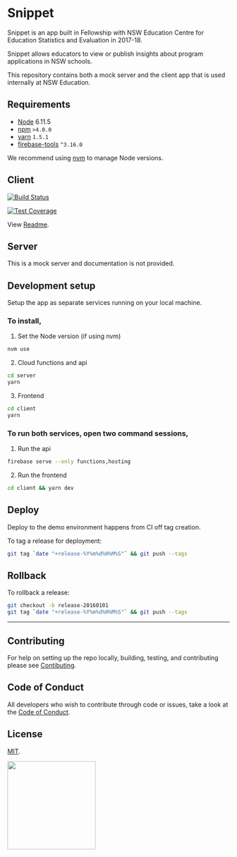 # Snippet 

Snippet is an app built in Fellowship with NSW Education Centre for Education Statistics and Evaluation in 2017-18. 

Snippet allows educators to view or publish insights about program applications in NSW schools.

This repository contains both a mock server and the client app that is used internally at NSW Education. 


## Requirements

* [Node](https://nodejs.org/en/) 6.11.5
* [npm](http://npmjs.com/) `>4.0.0`
* [yarn](https://yarnpkg.com) `1.5.1`
* [firebase-tools](https://www.npmjs.com/package/firebase-tools) `^3.16.0`

We recommend using [nvm](https://github.com/creationix/nvm) to manage Node versions.


## Client 

[![Build Status](https://travis-ci.org/CodeforAustralia/cese-snippet.svg?branch=master&)](https://travis-ci.org/CodeforAustralia/cese-snippet)

[![Test Coverage](https://api.codeclimate.com/v1/badges/2092e91a51aa5a067495/test_coverage)](https://codeclimate.com/github/CodeforAustralia/cese-snippet/test_coverage)


View [Readme](https://github.com/CodeforAustralia/cese-snippet/blob/master/client/README.md). 


## Server 

This is a mock server and documentation is not provided. 


## Development setup

Setup the app as separate services running on your local machine.

### To install, 

1. Set the Node version (if using nvm)

```bash
nvm use
```

2. Cloud functions and api

```bash
cd server 
yarn
```

3. Frontend

```bash
cd client
yarn
```

### To run both services, open two command sessions, 

1. Run the api

```bash
firebase serve --only functions,hosting
```

2. Run the frontend

```bash
cd client && yarn dev
```


## Deploy

Deploy to the demo environment happens from CI off tag creation.

To tag a release for deployment:

```bash
git tag `date "+release-%Y%m%d%H%M%S"` && git push --tags
```


## Rollback

To rollback a release:

```bash
git checkout -b release-20160101
git tag `date "+release-%Y%m%d%H%M%S"` && git push --tags
```


---

## Contributing

For help on setting up the repo locally, building, testing, and contributing
please see [Contibuting](https://github.com/CodeforAustralia/standards/blob/master/templates/CONTRIBUTING.md).

## Code of Conduct

All developers who wish to contribute through code or issues, take a look at the
[Code of Conduct](https://github.com/CodeforAustralia/standards/blob/master/templates/CODE_OF_CONDUCT.md).

## License

[MIT](https://github.com/CodeforAustralia/cese-snippet/blob/master/LICENSE).


<img src="https://codeforaustralia.org/wp-content/uploads/2017/11/Main-Logo-Black-1.png" width="200" />


